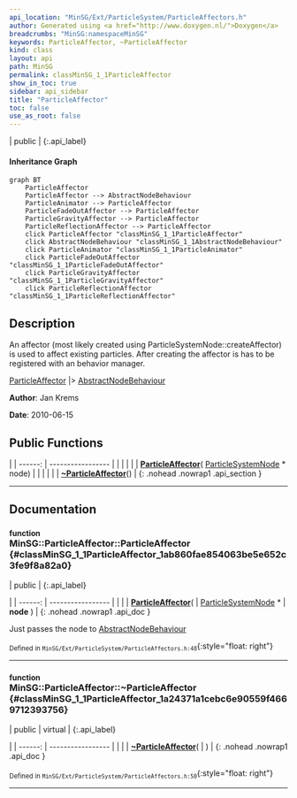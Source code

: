 ```yaml
---
api_location: "MinSG/Ext/ParticleSystem/ParticleAffectors.h"
author: Generated using <a href="http://www.doxygen.nl/">Doxygen</a>
breadcrumbs: "MinSG:namespaceMinSG"
keywords: ParticleAffector, ~ParticleAffector
kind: class
layout: api
path: MinSG
permalink: classMinSG_1_1ParticleAffector
show_in_toc: true
sidebar: api_sidebar
title: "ParticleAffector"
toc: false
use_as_root: false
---
```


| public |
{:.api_label}

#### Inheritance Graph

```mermaid
graph BT
	ParticleAffector
	ParticleAffector --> AbstractNodeBehaviour
	ParticleAnimator --> ParticleAffector
	ParticleFadeOutAffector --> ParticleAffector
	ParticleGravityAffector --> ParticleAffector
	ParticleReflectionAffector --> ParticleAffector
	click ParticleAffector "classMinSG_1_1ParticleAffector"
	click AbstractNodeBehaviour "classMinSG_1_1AbstractNodeBehaviour"
	click ParticleAnimator "classMinSG_1_1ParticleAnimator"
	click ParticleFadeOutAffector "classMinSG_1_1ParticleFadeOutAffector"
	click ParticleGravityAffector "classMinSG_1_1ParticleGravityAffector"
	click ParticleReflectionAffector "classMinSG_1_1ParticleReflectionAffector"
```

## Description



An affector (most likely created using ParticleSystemNode::createAffector) is used to affect existing particles. After creating the affector is has to be registered with an behavior manager.

 [ParticleAffector](classMinSG_1_1ParticleAffector) |> [AbstractNodeBehaviour](classMinSG_1_1AbstractNodeBehaviour) 



**Author**: Jan Krems



**Date**: 2010-06-15





## Public Functions

|
| ------: | ----------------- |
|  | |
|  | **[ParticleAffector](#classMinSG_1_1ParticleAffector_1ab860fae854063be5e652c3fe9f8a82a0)**( [ParticleSystemNode](classMinSG_1_1ParticleSystemNode) * node) |
|  | |
|  | **[~ParticleAffector](#classMinSG_1_1ParticleAffector_1a24371a1cebc6e90559f4669712393756)**() |
{: .nohead .nowrap1 .api_section }


-------------------------------------------------------------------

## Documentation

### <small>function</small><br/> MinSG::ParticleAffector::ParticleAffector {#classMinSG_1_1ParticleAffector_1ab860fae854063be5e652c3fe9f8a82a0}

| public |
{:.api_label}

|
| ------: | ----------------- |
|  |
|  **[ParticleAffector](#classMinSG_1_1ParticleAffector_1ab860fae854063be5e652c3fe9f8a82a0)**( |  [ParticleSystemNode](classMinSG_1_1ParticleSystemNode) * | **node** ) |
{: .nohead .nowrap1 .api_doc }



Just passes the node to [AbstractNodeBehaviour](classMinSG_1_1AbstractNodeBehaviour) 



<sub>Defined in `MinSG/Ext/ParticleSystem/ParticleAffectors.h:48`</sub>{:style="float: right"}

-------------------------------------------------------------------

### <small>function</small><br/> MinSG::ParticleAffector::~ParticleAffector {#classMinSG_1_1ParticleAffector_1a24371a1cebc6e90559f4669712393756}

| public | virtual |
{:.api_label}

|
| ------: | ----------------- |
|  |
|  **[~ParticleAffector](#classMinSG_1_1ParticleAffector_1a24371a1cebc6e90559f4669712393756)**( |  ) |
{: .nohead .nowrap1 .api_doc }





<sub>Defined in `MinSG/Ext/ParticleSystem/ParticleAffectors.h:50`</sub>{:style="float: right"}

-------------------------------------------------------------------

